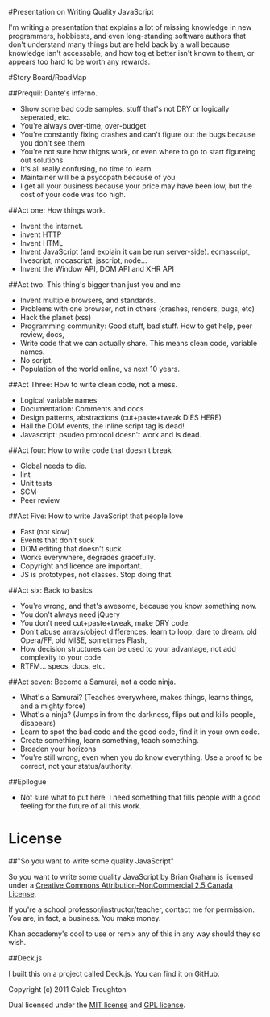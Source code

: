 #Presentation on Writing Quality JavaScript

I'm writing a presentation that explains a lot of missing knowledge in new programmers, hobbiests, and even long-standing 
software authors that don't understand many things but are held back by a wall because knowledge isn't accessable,
and how tog et better isn't known to them, or appears too hard to be worth any rewards.


#Story Board/RoadMap

##Prequil: Dante's inferno.
- Show some bad code samples, stuff that's not DRY or logically seperated, etc.
- You're always over-time, over-budget
- You're constantly fixing crashes and can't figure out the bugs because you don't see them
- You're not sure how thigns work, or even where to go to start figureing out solutions
- It's all really confusing, no time to learn
- Maintainer will be a psycopath because of you
- I get all your business because your price may have been low, but the cost of your code was too high.

##Act one: How things work.
- Invent the internet.
- invent HTTP
- Invent HTML
- Invent JavaScript (and explain it can be run server-side). ecmascript, livescript, mocascript, jsscript, node...
- Invent the Window API, DOM API and XHR API

##Act two: This thing's bigger than just you and me
- Invent multiple browsers, and standards.
- Problems with one browser, not in others (crashes, renders, bugs, etc)
- Hack the planet (xss)
- Programming community: Good stuff, bad stuff. How to get help, peer review, docs, 
- Write code that we can actually share. This means clean code, variable names.
- No script.
- Population of the world online, vs next 10 years.

##Act Three: How to write clean code, not a mess.
- Logical variable names
- Documentation: Comments and docs
- Design patterns, abstractions (cut+paste+tweak DIES HERE)
- Hail the DOM events, the inline script tag is dead!
- Javascript: psudeo protocol doesn't work and is dead.

##Act four: How to write code that doesn't break
- Global needs to die.
- lint
- Unit tests
- SCM
- Peer review

##Act Five: How to write JavaScript that people love
- Fast (not slow)
- Events that don't suck
- DOM editing that doesn't suck
- Works everywhere, degrades gracefully.
- Copyright and licence are important.
- JS is prototypes, not classes. Stop doing that.

##Act six: Back to basics
- You're wrong, and that's awesome, because you know something now.
- You don't always need jQuery
- You don't need cut+paste+tweak, make DRY code.
- Don't abuse arrays/object differences, learn to loop, dare to dream. old Opera/FF, old MISE, sometimes Flash, 
- How decision structures can be used to your advantage, not add complexity to your code
- RTFM... specs, docs, etc.

##Act seven: Become a Samurai, not a code ninja.
- What's a Samurai? (Teaches everywhere, makes things, learns things, and a mighty force)
- What's a ninja? (Jumps in from the darkness, flips out and kills people, disapears)
- Learn to spot the bad code and the good code, find it in your own code.
- Create something, learn something, teach something.
- Broaden your horizons
- You're still wrong, even when you do know everything. Use a proof to be correct, not your status/authority.

##Epilogue
- Not sure what to put here, I need something that fills people with a good feeling for the future of all this work.


# License

##"So you want to write some quality JavaScript"

So you want to write some quality JavaScript by Brian Graham is licensed under a [Creative Commons Attribution-NonCommercial 2.5 Canada License](http://creativecommons.org/licenses/by-nc/2.5/ca/).

If you're a school professor/instructor/teacher, contact me for permission. You are, in fact, a business. You make money.

Khan accademy's cool to use or remix any of this in any way should they so wish.

##Deck.js

I built this on a project called Deck.js. You can find it on GitHub.

Copyright (c) 2011 Caleb Troughton

Dual licensed under the [MIT license](https://github.com/imakewebthings/deck.js/blob/master/MIT-license.txt) and [GPL license](https://github.com/imakewebthings/deck.js/blob/master/GPL-license.txt).

